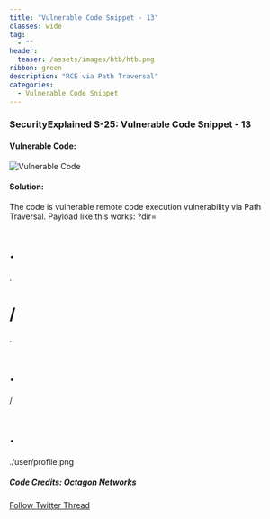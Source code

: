 ```yaml
---
title: "Vulnerable Code Snippet - 13"
classes: wide
tag: 
  - ""
header:
  teaser: /assets/images/htb/htb.png
ribbon: green
description: "RCE via Path Traversal"
categories:
  - Vulnerable Code Snippet
---
```

### SecurityExplained S-25: Vulnerable Code Snippet - 13

#### Vulnerable Code:

![Vulnerable Code](https://raw.githubusercontent.com/harsh-bothra/SecurityExplained/main/media/code-13.jpg)

#### Solution:

The code is vulnerable remote code execution vulnerability via Path Traversal. Payload like this works: ?dir=<h1>.</h1>.<h1>/</h1>.<h1>.</h1>/<h1>.</h1>./user/profile.png

##### Code Credits: Octagon Networks

[Follow Twitter Thread](https://twitter.com/harshbothra_/status/1486000043165634562?s=20&t=DGEwqEwXwFbWH0VXkOKVsQ)
